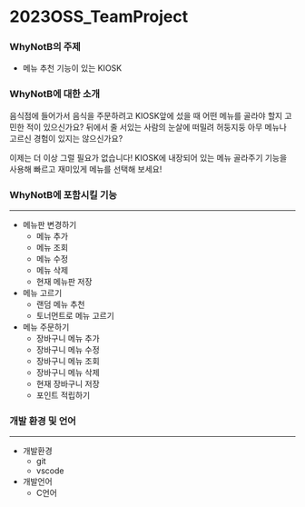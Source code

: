 # 2023OSS_TeamProject

### WhyNotB의 주제
- 메뉴 추천 기능이 있는 KIOSK

### WhyNotB에 대한 소개
음식점에 들어가서 음식을 주문하려고 KIOSK앞에 섰을 때 어떤 메뉴를 골라야 할지 고민한 적이 있으신가요?
뒤에서 줄 서있는 사람의 눈살에 떠밀려 허둥지둥 아무 메뉴나 고르신 경험이 있지는 않으신가요?

이제는 더 이상 그럴 필요가 없습니다! KIOSK에 내장되어 있는 메뉴 골라주기 기능을 사용해 빠르고 재미있게 메뉴를 선택해 보세요!


### WhyNotB에 포함시킬 기능
---
- 메뉴판 변경하기
  - 메뉴 추가
  - 메뉴 조회
  - 메뉴 수정
  - 메뉴 삭제
  - 현재 메뉴판 저장
- 메뉴 고르기
  - 랜덤 메뉴 추천 
  - 토너먼트로 메뉴 고르기
- 메뉴 주문하기
  - 장바구니 메뉴 추가
  - 장바구니 메뉴 수정
  - 장바구니 메뉴 조회
  - 장바구니 메뉴 삭제
  - 현재 장바구니 저장
  - 포인트 적립하기



### 개발 환경 및 언어
---
- 개발환경 
   - git
   - vscode
- 개발언어
  - C언어 
